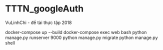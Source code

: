 # TTTN_googleAuth
VuLinhChi -  đề tài thực tập 2018

docker-compose up --build
docker-compose exec web bash
python manage.py runserver 9000
python manage.py migrate
python manage.py shell
